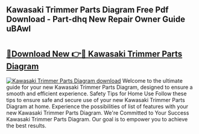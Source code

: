 ## Kawasaki Trimmer Parts Diagram Free Pdf Download - Part-dhq New Repair Owner Guide uBAwl

# <h2><a href="http://dfl1xj.blite.top/?on=Kawasaki+Trimmer+Parts+Diagram">🔗Download New 👉🔴 Kawasaki Trimmer Parts Diagram</a></h2>

[![Kawasaki Trimmer Parts Diagram download](https://i.imgur.com/lujVjoI.png)](http://dfl1xj.blite.top/?on=Kawasaki+Trimmer+Parts+Diagram)
Welcome to the ultimate guide for your new Kawasaki Trimmer Parts Diagram, designed to ensure a smooth and efficient experience. Safety Tips for Home Use Follow these tips to ensure safe and secure use of your new Kawasaki Trimmer Parts Diagram at home. Experience the possibilities of list of features with your new Kawasaki Trimmer Parts Diagram. We're Committed to Your Success Kawasaki Trimmer Parts Diagram. Our goal is to empower you to achieve the best results.
